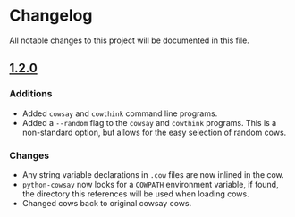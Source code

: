 # Changelog

All notable changes to this project will be documented in this file.

## [1.2.0]

### Additions

- Added `cowsay` and `cowthink` command line programs.
- Added a `--random` flag to the `cowsay` and `cowthink` programs.
  This is a non-standard option, but allows for the easy selection of
  random cows.

### Changes

- Any string variable declarations in `.cow` files are now inlined in the cow.
- `python-cowsay` now looks for a `COWPATH` environment variable, if found,
  the directory this references will be used when loading cows.
- Changed cows back to original cowsay cows.

[1.2.0]: https://github.com/James-Ansley/cowsay/compare/v1.1.1...v1.2.0
